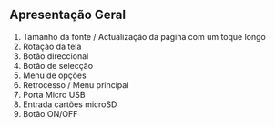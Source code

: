 ## Apresentação Geral

1. Tamanho da fonte / Actualização da página com um toque longo
2. Rotação da tela
3. Botão direccional
4. Botão de selecção 
5. Menu de opções 
6. Retrocesso / Menu principal
7. Porta Micro USB
8. Entrada cartões microSD
9. Botão ON/OFF

